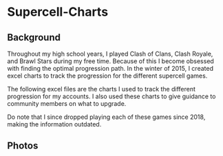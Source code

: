 # Supercell-Charts


## Background

Throughout my high school years, I played Clash of Clans, Clash Royale, and Brawl Stars during my free time. Because of this I become obsessed with finding the optimal progression path. In the winter of 2015, I created excel charts to track the progression for the different supercell games. 

The following excel files are the charts I used to track the different progression for my accounts. I also used these charts to give guidance to community members on what to upgrade.

Do note that I since dropped playing each of these games since 2018, making the information outdated.

## Photos

